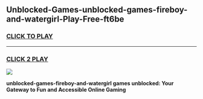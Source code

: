 
## Unblocked-Games-unblocked-games-fireboy-and-watergirl-Play-Free-ft6be
<h3>
<a href="https://premium76.site?title=unblocked-games-fireboy-and-watergirl&ref=22A">CLICK TO PLAY</a></h3>
<hr>

<h3>
<a href="https://premium76.site?title=unblocked-games-fireboy-and-watergirl&ref=22A">CLICK 2 PLAY</a>
  
</h3>

<a href="https://premium76.site?title=unblocked-games-fireboy-and-watergirl&ref=22A"><img src="https://clearcache.store/games.png"></a>


**unblocked-games-fireboy-and-watergirl games unblocked: Your Gateway to Fun and Accessible Online Gaming**
